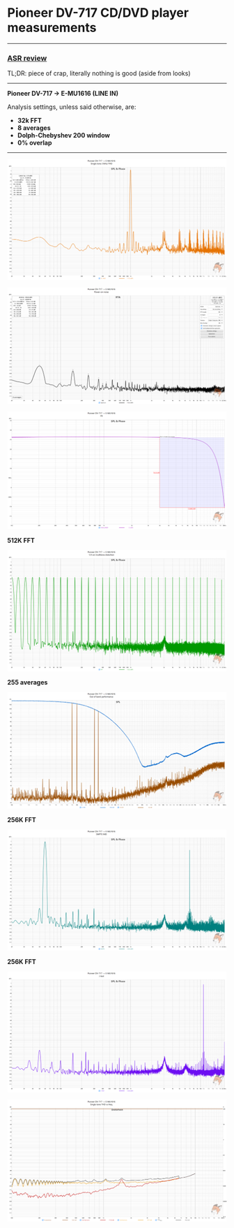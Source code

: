 # Pioneer DV-717 CD/DVD player measurements

<hr>

### [ASR review](https://www.audiosciencereview.com/forum/index.php?threads/pioneer-dv-717-cd-dvd-measurements.62034/)

TL;DR: piece of crap, literally nothing is good (aside from looks)

<hr>

**Pioneer DV-717 -> E-MU1616 (LINE IN)**

Analysis settings, unless said otherwise, are:

* **32k FFT**
* **8 averages**
* **Dolph-Chebyshev 200 window**
* **0% overlap**

<hr>

![ST_1KHZ.png](ST_1KHZ.png)

![power-on-noise.png](power-on-noise.png)

![FR.png](FR.png)

**512K FFT** 

![MT.png](MT.png)

**255 averages**

![OOF_PERF.png](OOF_PERF.png)

**256K FFT**

![SMPTE.png](SMPTE.png)

**256K FFT**

![J_TEST.png](J_TEST.png)

![THD_VS_FR.png](THD_VS_FR.png)